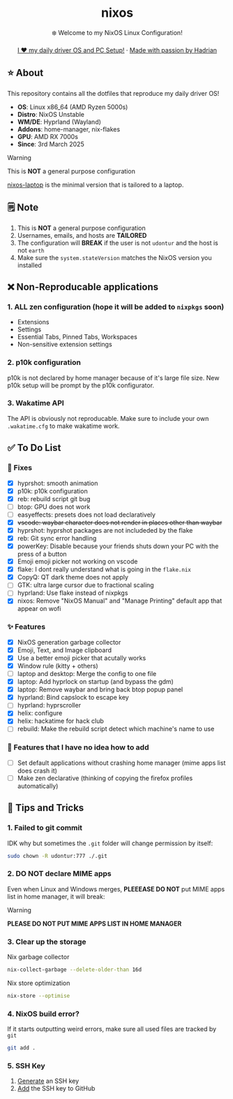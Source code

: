 <div align="center">
  <h1 align="center">nixos</h3>
  <p align="center">
    ❄️ Welcome to my NixOS Linux Configuration! 
    <br />
    <br />
    <a href="https://hadrian.cc">I ❤️ my daily driver OS and PC Setup!</a>
    ·
    <a href="https://hadrian.cc">Made with passion by Hadrian</a>
  </p>
</div>

## ⭐ About
This repository contains all the dotfiles that reproduce my daily driver OS!
- **OS**: Linux x86_64 (AMD Ryzen 5000s)
- **Distro**: NixOS Unstable
- **WM/DE**: Hyprland (Wayland)
- **Addons**: home-manager, nix-flakes
- **GPU**: AMD RX 7000s
- **Since**: 3rd March 2025

> [!WARNING]  
> This is **NOT** a general purpose configuration

[nixos-laptop](https://github.com/udontur/nixos-laptop) is the minimal version that is tailored to a laptop. 

## 🗒️ Note
1. This is **NOT** a general purpose configuration
2. Usernames, emails, and hosts are **TAILORED** 
3. The configuration will **BREAK** if the user is not `udontur` and the host is not `earth`
4. Make sure the `system.stateVersion` matches the NixOS version you installed

## ❌ Non-Reproducable applications
### 1. ALL zen configuration (hope it will be added to `nixpkgs` soon)
  - Extensions
  - Settings
  - Essential Tabs, Pinned Tabs, Workspaces
  - Non-sensitive extension settings
### 2. p10k configuration
p10k is not declared by home manager because of it's large file size. New p10k setup will be prompt by the p10k configurator.

### 3. Wakatime API
The API is obviously not reproducable. Make sure to include your own `.wakatime.cfg` to make wakatime work. 

## ✅ To Do List
### 🚧 Fixes
- [x] hyprshot: smooth animation
- [x] p10k: p10k configuration
- [x] reb: rebuild script git bug
- [ ] btop: GPU does not work
- [ ] easyeffects: presets does not load declaratively
- [x] ~~vscode: waybar character does not render in places other than waybar~~
- [x] hyprshot: hyprshot packages are not includeded by the flake
- [x] reb: Git sync error handling
- [x] powerKey: Disable because your friends shuts down your PC with the press of a button 
- [x] Emoji emoji picker not working on vscode
- [x] flake: I dont really understand what is going in the `flake.nix`
- [x] CopyQ: QT dark theme does not apply
- [ ] GTK: ultra large cursor due to fractional scaling
- [ ] hyprland: Use flake instead of nixpkgs
- [x] nixos: Remove "NixOS Manual" and "Manage Printing" default app that appear on wofi

### ✨ Features
- [x] NixOS generation garbage collector
- [x] Emoji, Text, and Image clipboard
- [x] Use a better emoji picker that acutally works
- [x] Window rule (kitty + others)
- [ ] laptop and desktop: Merge the config to one file
- [x] laptop: Add hyprlock on startup (and bypass the gdm)
- [x] laptop: Remove waybar and bring back btop popup panel
- [x] hyprland: Bind capslock to escape key
- [ ] hyprland: hyprscroller
- [x] helix: configure
- [x] helix: hackatime for hack club
- [ ] rebuild: Make the rebuild script detect which machine's name to use

### 🎇 Features that I have no idea how to add
- [ ] Set default applications without crashing home manager (mime apps list does crash it)
- [ ] Make zen declarative (thinking of copying the firefox profiles automatically)

## 🤨 Tips and Tricks
### 1. Failed to git commit
IDK why but sometimes the `.git` folder will change permission by itself:
```bash
sudo chown -R udontur:777 ./.git
```

### 2. DO NOT declare MIME apps
Even when Linux and Windows merges, **PLEEEASE DO NOT** put MIME apps list in home manager, it will break:
> [!WARNING]  
> **PLEASE DO NOT PUT MIME APPS LIST IN HOME MANAGER**

### 3. Clear up the storage
Nix garbage collector
```bash
nix-collect-garbage --delete-older-than 16d
```
Nix store optimization
```bash
nix-store --optimise
```

### 4. NixOS build error?
If it starts outputting weird errors, make sure all used files are tracked by `git`
```bash
git add .
```

### 5. SSH Key
1. [Generate](https://docs.github.com/en/authentication/connecting-to-github-with-ssh/generating-a-new-ssh-key-and-adding-it-to-the-ssh-agent) an SSH key
2. [Add](https://docs.github.com/en/authentication/connecting-to-github-with-ssh/adding-a-new-ssh-key-to-your-github-account) the SSH key to GitHub
